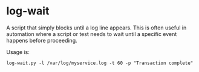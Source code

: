 # log-wait
A script that simply blocks until a log line appears. This is often useful 
in automation where a script or test needs to wait until a specific event 
happens before proceeding.

Usage is:

```
log-wait.py -l /var/log/myservice.log -t 60 -p "Transaction complete"
```
